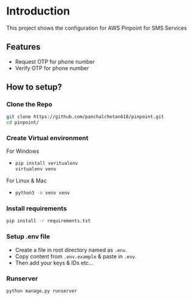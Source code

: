 # Introduction
This project shows the configuration for AWS Pinpoint for SMS Services

## Features
- Request OTP for phone number
- Verify OTP for phone number

## How to setup?
### Clone the Repo
```bash
git clone https://github.com/panchalchetan618/pinpoint.git
cd pinpoint/
```

### Create Virtual environment
For Windows
- ```bash
  pip install veritualenv
  virtualenv venv
  ```
For Linux & Mac
- ```bash
  python3 -m venv venv

### Install requirements
```bash
pip install -r requirements.txt
```

### Setup .env file
- Create a file in root directory named as `.env`.
- Copy content from `.env.example` & paste in `.env`.
- Then add your keys & IDs etc...

### Runserver
```bash
python manage.py runserver
```
